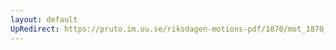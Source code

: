 ```yaml
---
layout: default
UpRedirect: https://pruto.im.uu.se/riksdagen-motions-pdf/1870/mot_1870__ak__183/mot_1870__ak__183-001.pdf
---
```

